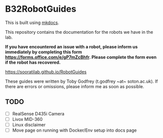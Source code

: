 # B32RobotGuides

This is built using [mkdocs](https://www.mkdocs.org).

This repository contains the documentation for the robots we have in the lab.

**If you have encountered an issue with a robot, please inform us immediately by completing this form <https://forms.office.com/e/gP7mZcBhfr>. Please complete the form even if the robot has recovered.**

<https://sooratilab.github.io/RobotGuides>

These guides were written by Toby Godfrey (t.godfrey \~at\~ soton.ac.uk). If there are errors or omissions, please inform me as soon as possible.

## TODO

- [ ] RealSense D435i Camera
- [ ] Livox MID-360
- [ ] Linux disclaimer
- [ ] Move page on running with Docker/Env setup into docs page
